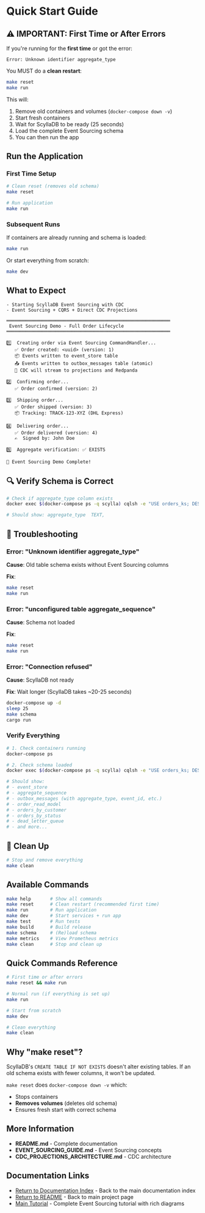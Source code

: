 # Quick Start Guide

## ⚠️ IMPORTANT: First Time or After Errors

If you're running for the **first time** or got the error:
```
Error: Unknown identifier aggregate_type
```

You MUST do a **clean restart**:

```bash
make reset
make run
```

This will:
1. Remove old containers and volumes (`docker-compose down -v`)
2. Start fresh containers
3. Wait for ScyllaDB to be ready (25 seconds)
4. Load the complete Event Sourcing schema
5. You can then run the app

## Run the Application

### First Time Setup

```bash
# Clean reset (removes old schema)
make reset

# Run application
make run
```

### Subsequent Runs

If containers are already running and schema is loaded:

```bash
make run
```

Or start everything from scratch:

```bash
make dev
```

## What to Expect

```
- Starting ScyllaDB Event Sourcing with CDC
- Event Sourcing + CQRS + Direct CDC Projections

════════════════════════════════════════════════════════════
 Event Sourcing Demo - Full Order Lifecycle
════════════════════════════════════════════════════════════

1️⃣  Creating order via Event Sourcing CommandHandler...
   ✅ Order created: <uuid> (version: 1)
   📦 Events written to event_store table
   📤 Events written to outbox_messages table (atomic)
   🌊 CDC will stream to projections and Redpanda

2️⃣  Confirming order...
   ✅ Order confirmed (version: 2)

3️⃣  Shipping order...
   ✅ Order shipped (version: 3)
   📦 Tracking: TRACK-123-XYZ (DHL Express)

4️⃣  Delivering order...
   ✅ Order delivered (version: 4)
   ✍️  Signed by: John Doe

5️⃣  Aggregate verification: ✅ EXISTS

🎉 Event Sourcing Demo Complete!
```

## 🔍 Verify Schema is Correct

```bash
# Check if aggregate_type column exists
docker exec $(docker-compose ps -q scylla) cqlsh -e "USE orders_ks; DESC TABLE outbox_messages;" | grep aggregate_type

# Should show: aggregate_type  TEXT,
```

## 🐛 Troubleshooting

### Error: "Unknown identifier aggregate_type"

**Cause**: Old table schema exists without Event Sourcing columns

**Fix**:
```bash
make reset
make run
```

### Error: "unconfigured table aggregate_sequence"

**Cause**: Schema not loaded

**Fix**:
```bash
make reset
make run
```

### Error: "Connection refused"

**Cause**: ScyllaDB not ready

**Fix**: Wait longer (ScyllaDB takes ~20-25 seconds)
```bash
docker-compose up -d
sleep 25
make schema
cargo run
```

### Verify Everything

```bash
# 1. Check containers running
docker-compose ps

# 2. Check schema loaded
docker exec $(docker-compose ps -q scylla) cqlsh -e "USE orders_ks; DESC TABLES;"

# Should show:
# - event_store
# - aggregate_sequence
# - outbox_messages (with aggregate_type, event_id, etc.)
# - order_read_model
# - orders_by_customer
# - orders_by_status
# - dead_letter_queue
# - and more...
```

## 🧹 Clean Up

```bash
# Stop and remove everything
make clean
```

## Available Commands

```bash
make help       # Show all commands
make reset      # Clean restart (recommended first time)
make run        # Run application
make dev        # Start services + run app
make test       # Run tests
make build      # Build release
make schema     # (Re)load schema
make metrics    # View Prometheus metrics
make clean      # Stop and clean up
```

## Quick Commands Reference

```bash
# First time or after errors
make reset && make run

# Normal run (if everything is set up)
make run

# Start from scratch
make dev

# Clean everything
make clean
```

## Why "make reset"?

ScyllaDB's `CREATE TABLE IF NOT EXISTS` doesn't alter existing tables. If an old schema exists with fewer columns, it won't be updated. 

`make reset` does `docker-compose down -v` which:
- Stops containers
- **Removes volumes** (deletes old schema)
- Ensures fresh start with correct schema

## More Information

- **README.md** - Complete documentation
- **EVENT_SOURCING_GUIDE.md** - Event Sourcing concepts
- **CDC_PROJECTIONS_ARCHITECTURE.md** - CDC architecture


## Documentation Links

- [Return to Documentation Index](INDEX.md) - Back to the main documentation index
- [Return to README](../README.md) - Back to main project page
- [Main Tutorial](TUTORIAL.md) - Complete Event Sourcing tutorial with rich diagrams
